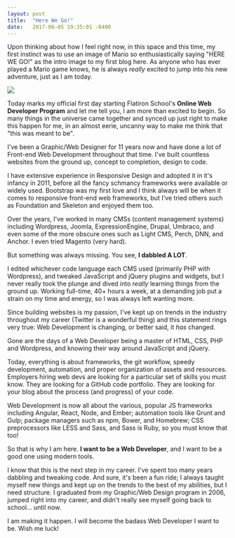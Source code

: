 ```yaml
---
layout: post
title:  "Here We Go!"
date:   2017-06-05 19:35:01 -0400
---
```


Upon thinking about how I feel right now, in this space and this time, my first instinct was to use an image of Mario so enthusiastically saying "HERE WE GO!" as the intro image to my first blog here. As anyone who has ever played a Mario game knows, he is always *really* excited to jump into his new adventure, just as I am today.

![](http://i.imgur.com/fD7kZ2v.jpg)

Today marks my official first day starting Flatiron School's **Online Web Developer Program** and let me tell you, I am more than excited to begin. So many things in the universe came together and synced up just right to make this happen for me, in an almost eerie, uncanny way to make me think that "this was meant to be".

I've been a Graphic/Web Designer for 11 years now and have done a lot of Front-end Web Development throughout that time. I've built countless websites from the ground up, concept to completion, design to code.

I have extensive experience in Responsive Design and adopted it in it's infancy in 2011, before all the fancy schmancy frameworks were available or widely used. Bootstrap was my first love and I think always will be when it comes to responsive front-end web frameworks, but I've tried others such as Foundation and Skeleton and enjoyed them too.

Over the years, I've worked in many CMSs (content management systems) including Wordpress, Joomla, ExpressionEngine, Drupal, Umbraco, and even some of the more obscure ones such as Light CMS, Perch, DNN, and Anchor. I even tried Magento (very hard).

But something was always missing. You see, **I dabbled A LOT**.

I edited whichever code language each CMS used (primarily PHP with Wordpress), and tweaked JavaScript and jQuery plugins and widgets, but I never really took the plunge and dived into *really* learning things from the ground up. Working full-time, 40+ hours a week, at a demanding job put a strain on my time and energy, so I was always left wanting more.

Since building websites is my passion, I've kept up on trends in the industry throughout my career (Twitter is a wonderful thing) and this statement rings very true: Web Development is changing, or better said, it *has* changed.

Gone are the days of a Web Developer being a master of HTML, CSS, PHP and Wordpress, and knowing their way around JavaScript and jQuery.

Today, everything is about frameworks, the git workflow, speedy development, automation, and proper organization of assets and resources. Employers hiring web devs are looking for a particular set of skills you must know. They are looking for a GitHub code portfolio. They are looking for your blog about the process (and progress) of your code.

Web Development is now all about the various, popular JS frameworks including Angular, React, Node, and Ember; automation tools like Grunt and Gulp; package managers such as npm, Bower, and Homebrew; CSS preprocessors like LESS and Sass, and Sass is Ruby, so you must know that too!

So that is why I am here. **I want to be a Web Developer**, and I want to be a good one using modern tools.

I know that this is the next step in my career. I've spent too many years dabbling and tweaking code. And sure, it's been a fun ride; I always taught myself new things and kept up on the trends to the best of my abilities, but I need structure. I graduated from my Graphic/Web Design program in 2006, jumped right into my career, and didn't really see myself going back to school... until now.

I am making it happen. I will become the badass Web Developer I want to be. Wish me luck!

